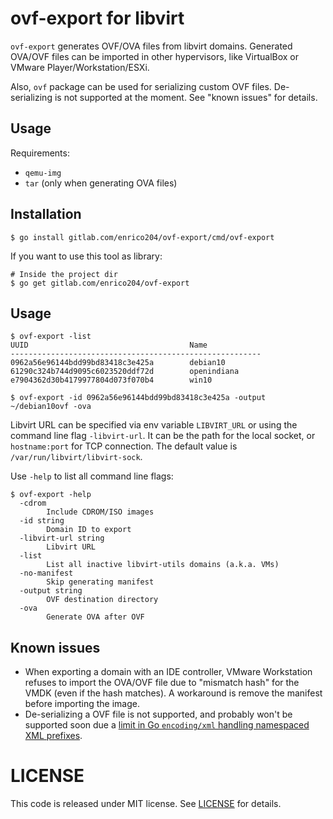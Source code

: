 # ovf-export for libvirt

`ovf-export` generates OVF/OVA files from libvirt domains. Generated OVA/OVF
files can be imported in other hypervisors, like VirtualBox or VMware
Player/Workstation/ESXi.

Also, `ovf` package can be used for serializing custom OVF files.
De-serializing is not supported at the moment. See "known issues" for details.

## Usage

Requirements:
* `qemu-img`
* `tar` (only when generating OVA files)

## Installation

```shell
$ go install gitlab.com/enrico204/ovf-export/cmd/ovf-export
```

If you want to use this tool as library:

```shell
# Inside the project dir
$ go get gitlab.com/enrico204/ovf-export
```

## Usage

```shell
$ ovf-export -list
UUID                                    Name
--------------------------------------------------------
0962a56e96144bdd99bd83418c3e425a        debian10
61290c324b744d9095c6023520ddf72d        openindiana
e7904362d30b4179977804d073f070b4        win10

$ ovf-export -id 0962a56e96144bdd99bd83418c3e425a -output ~/debian10ovf -ova
```

Libvirt URL can be specified via env variable `LIBVIRT_URL` or using the
command line flag `-libvirt-url`. It can be the path for the local socket, or
`hostname:port` for TCP connection. The default value is `/var/run/libvirt/libvirt-sock`.

Use `-help` to list all command line flags:

```shell
$ ovf-export -help
  -cdrom
        Include CDROM/ISO images
  -id string
        Domain ID to export
  -libvirt-url string
        Libvirt URL
  -list
        List all inactive libvirt-utils domains (a.k.a. VMs)
  -no-manifest
        Skip generating manifest
  -output string
        OVF destination directory
  -ova
        Generate OVA after OVF
```

## Known issues

* When exporting a domain with an IDE controller, VMware Workstation refuses to
import  the OVA/OVF file due to "mismatch hash" for the VMDK (even if the hash
matches). A workaround is remove the manifest before importing the image.
* De-serializing a OVF file is not supported, and probably won't be supported 
soon due a [limit in Go `encoding/xml` handling namespaced XML prefixes](https://github.com/golang/go/issues/9519).

# LICENSE

This code is released under MIT license. See [LICENSE](LICENSE) for details.
